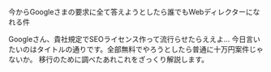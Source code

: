 今からGoogleさまの要求に全て答えようとしたら誰でもWebディレクターになれる件

Googleさん、貴社規定でSEOライセンス作って流行らせたらええよ…
今日言いたいのはタイトルの通りです。全部無料でやろうとしたら普通に十万円案件じゃないか。
移行のために調べたあれこれをざっくり解説します。
